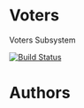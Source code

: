 Voters
======

Voters Subsystem

[![Build Status](https://travis-ci.org/Arquisoft/voters0.svg?branch=master)](https://travis-ci.org/Arquisoft/voters0)

Authors
=======




